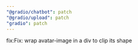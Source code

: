 ```yaml
---
"@gradio/chatbot": patch
"@gradio/upload": patch
"gradio": patch
---
```


fix:Fix: wrap avatar-image in a div to clip its shape
